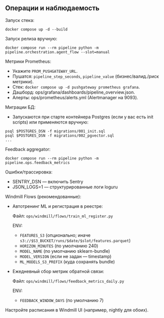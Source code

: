 ## Операции и наблюдаемость

Запуск стека:

```
docker compose up -d --build
```

Запуск релиза вручную:

```
docker compose run --rm pipeline python -m pipeline.orchestration.agent_flow --slot=manual
```

Метрики Prometheus:
- Укажите `PROM_PUSHGATEWAY_URL`.
- Пушатся: `pipeline_step_seconds`, `pipeline_value` (бизнес/валид./риск метрики).
- Стек: `docker compose up -d pushgateway prometheus grafana`.
- Дашборд: ops/grafana/dashboards/pipeline_overview.json.
- Алерты: ops/prometheus/alerts.yml (Alertmanager на 9093).

Миграции БД:
- Запускаются при старте контейнера Postgres (если у вас есть init scripts) или применяются вручную:

```
psql $POSTGRES_DSN -f migrations/001_init.sql
psql $POSTGRES_DSN -f migrations/002_pgvector.sql
...
```

Feedback aggregator:

```
docker compose run --rm pipeline python -m pipeline.ops.feedback_metrics
```

Ошибки/трассировка:
- SENTRY_DSN — включить Sentry
- JSON_LOGS=1 — структурированные логи loguru

Windmill Flows (рекомендованные):

- Автотренинг ML и регистрация в реестре:

  Файл: `ops/windmill/flows/train_ml_register.py`

  ENV:
  - `FEATURES_S3` (опционально; иначе `s3://$S3_BUCKET/runs/$date/$slot/features.parquet`)
  - `HORIZON_MINUTES` (по умолчанию 240)
  - `MODEL_NAME` (по умолчанию sklearn-bundle)
  - `MODEL_VERSION` (если не задан — timestamp)
  - `ML_MODELS_S3_PREFIX` (куда сохранять bundle)

- Ежедневный сбор метрик обратной связи:

  Файл: `ops/windmill/flows/feedback_metrics_daily.py`

  ENV:
  - `FEEDBACK_WINDOW_DAYS` (по умолчанию 7)

Настройте расписания в Windmill UI (например, nightly для обоих).
